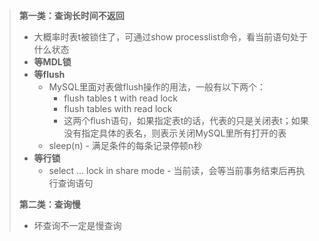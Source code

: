> **第一类：查询长时间不返回**
>
> - 大概率时表t被锁住了，可通过show processlist命令，看当前语句处于什么状态
> - **等MDL锁**
> - **等flush**
>   - MySQL里面对表做flush操作的用法，一般有以下两个：
>     - flush tables t with read lock
>     - flush tables with read lock
>     - 这两个flush语句，如果指定表t的话，代表的只是关闭表t；如果没有指定具体的表名，则表示关闭MySQL里所有打开的表
>   - sleep(n) - 满足条件的每条记录停顿n秒
> - **等行锁**
>   - select ...  lock in share mode - 当前读，会等当前事务结束后再执行查询语句
>
> **第二类：查询慢**
>
> - 坏查询不一定是慢查询